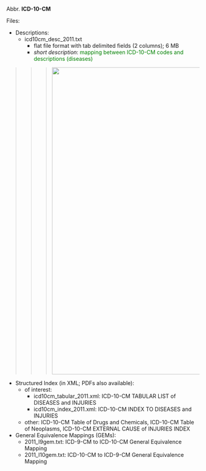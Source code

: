 Abbr. **ICD-10-CM**

Files:
  * Descriptions:
    * icd10cm\_desc\_2011.txt
      * flat file format with tab delimited fields (2 columns); 6 MB
      * _short description_: <font color='green'>mapping between ICD-10-CM codes and descriptions (diseases)</font>
> > > <img src='http://paula.grid.info.uvt.ro:8083/a?key=0AjO7U74LEufidENzeEVibTVPU3A2a09vTDcxN2NlbHc&authkey=CMDIs9wF&gid=0&trim&density=150&nonsense=a.png' width='800'>
</li></ul></li></ul><ul><li>Structured Index (in XML; PDFs also available):<br>
<ul><li>of interest:<br>
<ul><li>icd10cm_tabular_2011.xml: ICD-10-CM TABULAR LIST of DISEASES and INJURIES<br>
</li><li>icd10cm_index_2011.xml: ICD-10-CM INDEX TO DISEASES and INJURIES<br>
</li></ul></li><li>other: ICD-10-CM Table of Drugs and Chemicals, ICD-10-CM Table of Neoplasms, ICD-10-CM EXTERNAL CAUSE of INJURIES INDEX<br>
</li></ul></li><li>General Equivalence Mappings (GEMs):<br>
<ul><li>2011_I9gem.txt: ICD-9-CM to ICD-10-CM General Equivalence Mapping<br>
</li><li>2011_I10gem.txt: ICD-10-CM to ICD-9-CM General Equivalence Mapping